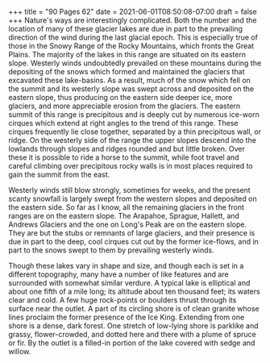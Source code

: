 +++
title = "90 Pages 62"
date = 2021-06-01T08:50:08-07:00
draft = false
+++
Nature's ways are interestingly complicated. Both the number and the location of many of these glacier lakes are due in part to the prevailing direction of the wind during the last glacial epoch. This is especially true of those in the Snowy Range of the Rocky Mountains, which fronts the Great Plains. The majority of the lakes in this range are situated on its eastern slope. Westerly winds undoubtedly prevailed on these mountains during the depositing of the snows which formed and maintained the glaciers that excavated these lake-basins. As a result, much of the snow which fell on the summit and its westerly slope was swept across and deposited on the eastern slope, thus producing on the eastern side deeper ice, more glaciers, and more appreciable erosion from the glaciers. The eastern summit of this range is precipitous and is deeply cut by numerous ice-worn cirques which extend at right angles to the trend of this range. These cirques frequently lie close together, separated by a thin precipitous wall, or ridge. On the westerly side of the range the upper slopes descend into the lowlands through slopes and ridges rounded and but little broken. Over these it is possible to ride a horse to the summit, while foot travel and careful climbing over precipitous rocky walls is in most places required to gain the summit from the east.

Westerly winds still blow strongly, sometimes for weeks, and the present scanty snowfall is largely swept from the western slopes and deposited on the eastern side. So far as I know, all the remaining glaciers in the front ranges are on the eastern slope. The Arapahoe, Sprague, Hallett, and Andrews Glaciers and the one on Long's Peak are on the eastern slope. They are but the stubs or remnants of large glaciers, and their presence is due in part to the deep, cool cirques cut out by the former ice-flows, and in part to the snows swept to them by prevailing westerly winds.

Though these lakes vary in shape and size, and though each is set in a different topography, many have a number of like features and are surrounded with somewhat similar verdure. A typical lake is elliptical and about one fifth of a mile long; its altitude about ten thousand feet; its waters clear and cold. A few huge rock-points or boulders thrust through its surface near the outlet. A part of its circling shore is of clean granite whose lines proclaim the former presence of the Ice King. Extending from one shore is a dense, dark forest. One stretch of low-lying shore is parklike and grassy, flower-crowded, and dotted here and there with a plume of spruce or fir. By the outlet is a filled-in portion of the lake covered with sedge and willow.
